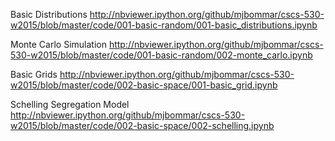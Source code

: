 Basic Distributions
http://nbviewer.ipython.org/github/mjbommar/cscs-530-w2015/blob/master/code/001-basic-random/001-basic_distributions.ipynb

Monte Carlo Simulation
http://nbviewer.ipython.org/github/mjbommar/cscs-530-w2015/blob/master/code/001-basic-random/002-monte_carlo.ipynb

Basic Grids
http://nbviewer.ipython.org/github/mjbommar/cscs-530-w2015/blob/master/code/002-basic-space/001-basic_grid.ipynb

Schelling Segregation Model
http://nbviewer.ipython.org/github/mjbommar/cscs-530-w2015/blob/master/code/002-basic-space/002-schelling.ipynb
